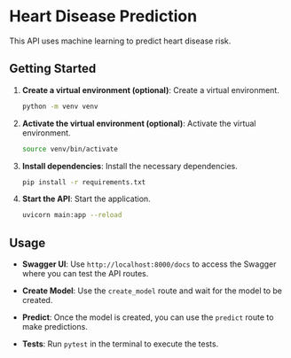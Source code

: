 # Heart Disease Prediction

This API uses machine learning to predict heart disease risk. 

## Getting Started

1. **Create a virtual environment (optional)**: Create a virtual environment.
    ```bash
    python -m venv venv
    ```

2. **Activate the virtual environment (optional)**: Activate the virtual environment.
    ```bash
    source venv/bin/activate
    ```

3. **Install dependencies**: Install the necessary dependencies.
    ```bash
    pip install -r requirements.txt
    ```

4. **Start the API**: Start the application.
    ```bash
    uvicorn main:app --reload
    ```

## Usage

- **Swagger UI**: Use `http://localhost:8000/docs` to access the Swagger where you can test the API routes.

- **Create Model**: Use the `create_model` route and wait for the model to be created.

- **Predict**: Once the model is created, you can use the `predict` route to make predictions.

- **Tests**: Run `pytest` in the terminal to execute the tests.
